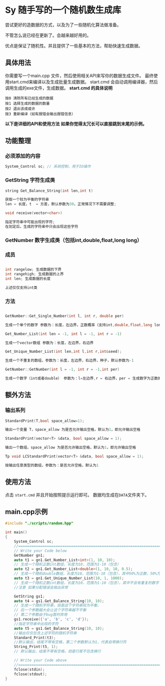 # Sy 随手写的一个随机数生成库

尝试更好的造数据的方式，以及为了一些随机化算法做准备。

不管怎么说已经在更新了。会越来越好用的。

优点是保证了随机性。并且提供了一些基本的方法，帮助快速生成数据。

## 具体用法

你需要写一个main.cpp 文件，然后使用相关API来写你的数据生成文件。
最终使用start.cmd来编译以及生成批量生成数据。
start.cmd 会自动调用编译器，然后调用生成的exe文件，生成数据。
**start.cmd 的具体说明**

```plain
按0 清除所有已经生成的数据
按1 选择生成的数据的数量
按2 退出该成或许
按3 重新编译（如有报错会输出报错信息）
```

**以下是详细的API和使用方法**
**如果你觉得太冗长可以直接跳到末尾的示例。**

## 功能整理

### 必须添加的内容

```cpp
System_Control sc; // 系统控制，用于IO操作
```

### GetString 字符生成类

```cpp
string Get_Balance_String(int len,int t)

获取一个较为平衡的字符串
len = 长度，t  = 方差，默认参数为30，正常情况下不需要调整;

void receive(vector<char>) 

指定字符串中可能出现的字符;
在划定后，生成的字符串中只会出现这些字符

```

### GetNumber 数字生成类（包括int,double,float,long long）

### 成员

```cpp

int rangelow; 生成数据的下界
int rangehigh; 生成数据的上界
int len; 生成数据的长度

上述仅仅支持int类
```

### 方法

```cpp

GetNumber::Get_Single_Number(int l, int r, double per)

生成一个单个的数字 参数为：长度，左边界，正数概率（支持int,double,float,long long）

Get_Number_List(int len = -1, int l = -1, int r = -1)

生成一个vector数组 参数为：长度，左边界，右边界

Get_Unique_Number_List(int len,int l,int r,int&seed);

生成一个不重复的数组，参数为：长度，左边界，右边界，种子，默认参数为-1

GetNumber::GetNumber(int l = -1, int r = -1,int per)

生成一个数字（int或者double） 参数为：l=左边界,r = 右边界，per = 生成数字为正数的概率，默认参数为 1 ，即100%生成正数。
```

## 额外方法

### 输出系列

```cpp
StandardPrint(T,bool space_allow=1);

输出一个变量 T，space_allow 为是否允许输出空格，默认为1，即允许输出空格

StandardPrint(vector<T> &data, bool space_allow = 1);

输出一个数组，space_allow 为是否允许输出空格，默认为1，即允许输出空格

Tp void LCStandardPrint(vector<T> &data, bool space_allow = 1);

按输出任意类型的数组，参数为：是否允许空格，默认为1
```

## 使用方法

点击 `start.cmd` 并且开始按照提示运行即可。
数据均生成在`DATA`文件夹下。

## main.cpp示例

```cpp
#include "./scripts/random.hpp"

int main()
{
    System_Control sc;
    //==========================================================================
    // Write your Code below
    GetNumber gn1;
    auto t1 = gn1.Get_Number_List<int>(1, 10, 10);
    // 生成一个随机正数int数组，长度为10，范围为1-10（包含）
    auto t2 = gn1.Get_Number_List<double>(1, 10, 10, 0.5);
    // 生成一个随机double数组，长度为10，范围为1-10（包含），其中50%为正数，50%为负数
    auto t3 = gn1.Get_Unique_Number_List(10, 1, 1000);
    // 生成一个随机正数int数组，长度为10，范围为1-10（包含），其中不会有重复的数字
    //注意 如果分配错误会抛出异常

    GetString gs1;
    auto t4 = gs1.Get_Balance_String(10, 10);
    // 生成一个随机字符串，但是这个字符串较为平衡，
    // 后一个参数越大会让这个字符串越不平衡
    // 第二个参数由于bug暂时弃用
    gs1.receive({'a', 'b', 'c', 'd'});
    //指定字符串中出现的字符
    auto t5 = gs1.Get_Balance_String(10, 10);
    //输出仅仅包含上述字符的随机字符串
    Standard_Print(t3);
    //默认输出，结尾不带有空格，第二个参数默认为1，代表自带换行符
    String_Print(t5, 1);
    // 默认输出，结尾不带有空格，但是行尾不包含换行

    // Write your Code above
    //==========================================================================
    fclose(stdin);
    fclose(stdout);
}
```
